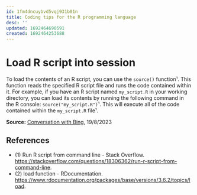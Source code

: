 ```yaml
---
id: 1fm4dncuybvd5vqj931b01n
title: Coding tips for the R programming language
desc: ''
updated: 1692464690591
created: 1692464253688
---
```


# Load R script into session

To load the contents of an R script, you can use the `source()` function¹. This function reads the specified R script file and runs the code contained within it. For example, if you have an R script named `my_script.R` in your working directory, you can load its contents by running the following command in the R console: `source("my_script.R")`¹. This will execute all of the code contained within the `my_script.R` file¹.


**Source:** [Conversation with Bing](https://sl.bing.net/f9X2XdJtdJc), 19/8/2023

## References

* (1) Run R script from command line - Stack Overflow. https://stackoverflow.com/questions/18306362/run-r-script-from-command-line.
* (2) load function - RDocumentation. https://www.rdocumentation.org/packages/base/versions/3.6.2/topics/load.
